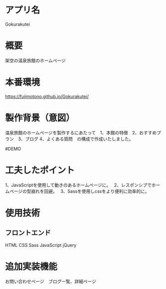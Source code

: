 # アプリ名　
 Gokurakutei

# 概要　
 架空の温泉旅館のホームページ

# 本番環境
 https://fujimotono.github.io/Gokurakutei/

# 製作背景（意図）　
 温泉旅館のホームページを製作するにあたって　1、本館の特徴　2、おすすめプラン　3、ブログ 4、よくある質問　の構成で作成いたしました。 
 
#DEMO


# 工夫したポイント　
 1、JavaScriptを使用して動きのあるホームページに。　
 2、レスポンシブでホームページの型崩れを回避。　
 3、Sassを使用しcssをより便利に効率的に。
 
# 使用技術　
## フロントエンド
 HTML CSS Sass JavaScript jQuery 

# 追加実装機能　
 お問い合わせページ　ブログ一覧、詳細ページ
 
 
 

  
  
  
　
